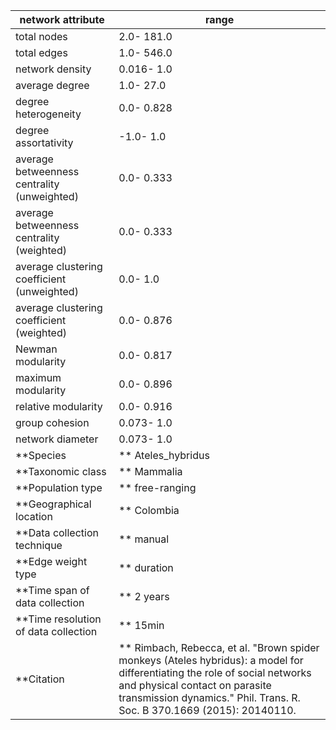network attribute|range
---|---
total nodes|2.0- 181.0
total edges|1.0- 546.0
network density|0.016- 1.0
average degree|1.0- 27.0
degree heterogeneity|0.0- 0.828
degree assortativity|-1.0- 1.0
average betweenness centrality (unweighted)|0.0- 0.333
average betweenness centrality (weighted)|0.0- 0.333
average clustering coefficient (unweighted)|0.0- 1.0
average clustering coefficient (weighted)|0.0- 0.876
Newman modularity|0.0- 0.817
maximum modularity|0.0- 0.896
relative modularity|0.0- 0.916
group cohesion|0.073- 1.0
network diameter|0.073- 1.0
**Species|** Ateles_hybridus
**Taxonomic class|** Mammalia
**Population type|** free-ranging
**Geographical location|** Colombia
**Data collection technique|** manual 
**Edge weight type|** duration
**Time span of data collection|** 2 years
**Time resolution of data collection|** 15min
**Citation|** Rimbach, Rebecca, et al. "Brown spider monkeys (Ateles hybridus): a model for differentiating the role of social networks and physical contact on parasite transmission dynamics." Phil. Trans. R. Soc. B 370.1669 (2015): 20140110.